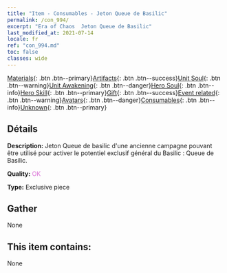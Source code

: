 ```yaml
---
title: "Item - Consumables - Jeton Queue de Basilic"
permalink: /con_994/
excerpt: "Era of Chaos  Jeton Queue de Basilic"
last_modified_at: 2021-07-14
locale: fr
ref: "con_994.md"
toc: false
classes: wide
---
```

 [Materials](/ItemsFR/){: .btn .btn--primary}[Artifacts](/ItemsFR/Artifacts/){: .btn .btn--success}[Unit Soul](/ItemsFR/UnitSoul/){: .btn .btn--warning}[Unit Awakening](/ItemsFR/UnitAwakening/){: .btn .btn--danger}[Hero Soul](/ItemsFR/HeroSoul/){: .btn .btn--info}[Hero Skill](/ItemsFR/HeroSkill/){: .btn .btn--primary}[Gift](/ItemsFR/Gift/){: .btn .btn--success}[Event related](/ItemsFR/Events/){: .btn .btn--warning}[Avatars](/ItemsFR/Avatars/){: .btn .btn--danger}[Consumables](/ItemsFR/Consumables/){: .btn .btn--info}[Unknown](/ItemsFR/Unknown/){: .btn .btn--primary}

## Détails
 **Description:** Jeton Queue de basilic d'une ancienne campagne pouvant être utilisé pour activer le potentiel exclusif général du Basilic : Queue de Basilic.

 **Quality:** <span style="color: #DA70D6">OK</span>

 **Type:** Exclusive piece

## Gather

  None

## This item contains:

  None

